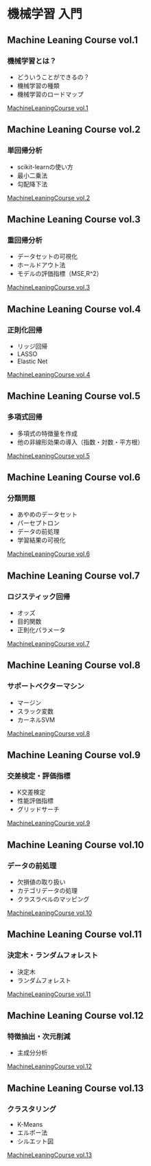 # 機械学習 入門
## Machine Leaning Course vol.1
### 機械学習とは？
- どういうことができるの？
- 機械学習の種類
- 機械学習のロードマップ

[MachineLeaningCourse vol.1](https://github.com/tsuruchan/machine_learning/blob/master/MachineLeaningCourse%20vol.1.ipynb)

## Machine Leaning Course vol.2
### 単回帰分析
- scikit-learnの使い方
- 最小二乗法
- 勾配降下法

[MachineLeaningCourse vol.2](https://github.com/tsuruchan/machine_learning/blob/master/MachineLeaningCourse%20vol.2.ipynb)


## Machine Leaning Course vol.3
### 重回帰分析
- データセットの可視化
- ホールドアウト法
- モデルの評価指標（MSE,R^2）

[MachineLeaningCourse vol.3](https://github.com/tsuruchan/machine_learning/blob/master/MachineLeaningCourse%20vol.3.ipynb)

## Machine Leaning Course vol.4
### 正則化回帰
- リッジ回帰
- LASSO
- Elastic Net

[MachineLeaningCourse vol.4](https://github.com/tsuruchan/machine_learning/blob/master/MachineLeaningCourse%20vol.4.ipynb)

## Machine Leaning Course vol.5
### 多項式回帰
- 多項式の特徴量を作成
- 他の非線形効果の導入（指数・対数・平方根）

[MachineLeaningCourse vol.5](https://github.com/tsuruchan/machine_learning/blob/master/MachineLeaningCourse%20vol.5.ipynb)


## Machine Leaning Course vol.6
### 分類問題
- あやめのデータセット
- パーセプトロン
- データの前処理
- 学習結果の可視化

[MachineLeaningCourse vol.6](https://github.com/tsuruchan/machine_learning/blob/master/MachineLeaningCourse%20vol.6.ipynb)


## Machine Leaning Course vol.7
### ロジスティック回帰
- オッズ
- 目的関数
- 正則化パラメータ

[MachineLeaningCourse vol.7](https://github.com/tsuruchan/machine_learning/blob/master/MachineLeaningCourse%20vol.7.ipynb)


## Machine Leaning Course vol.8
### サポートベクターマシン
- マージン
- スラック変数
- カーネルSVM

[MachineLeaningCourse vol.8](https://github.com/tsuruchan/machine_learning/blob/master/MachineLeaningCourse%20vol.8.ipynb)


## Machine Leaning Course vol.9
### 交差検定・評価指標
- K交差検定
- 性能評価指標
- グリッドサーチ

[MachineLeaningCourse vol.9](https://github.com/tsuruchan/machine_learning/blob/master/MachineLeaningCourse%20vol.9.ipynb)


## Machine Leaning Course vol.10
### データの前処理
- 欠損値の取り扱い
- カテゴリデータの処理
- クラスラベルのマッピング

[MachineLeaningCourse vol.10](https://github.com/tsuruchan/machine_learning/blob/master/MachineLeaningCourse%20vol.10.ipynb)


## Machine Leaning Course vol.11
### 決定木・ランダムフォレスト
- 決定木
- ランダムフォレスト

[MachineLeaningCourse vol.11](https://github.com/tsuruchan/machine_learning/blob/master/MachineLeaningCourse%20vol.11.ipynb)


## Machine Leaning Course vol.12
### 特徴抽出・次元削減
- 主成分分析

[MachineLeaningCourse vol.12](https://github.com/tsuruchan/machine_learning/blob/master/MachineLeaningCourse%20vol.12.ipynb)


## Machine Leaning Course vol.13
### クラスタリング
- K-Means
- エルボー法
- シルエット図

[MachineLeaningCourse vol.13](https://github.com/tsuruchan/machine_learning/blob/master/MachineLeaningCourse%20vol.13.ipynb)
